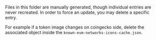 Files in this folder are manually generated, though individual entries are never recreated.
In order to force an update, you may delete a specific entry.

For example if a token image changes on coingecko side, delete the associated object inside the `known-evm-networks-icons-cache.json`.
